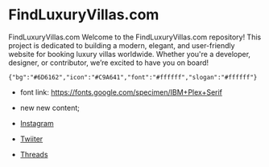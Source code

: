 # FindLuxuryVillas.com
FindLuxuryVillas.com Welcome to the FindLuxuryVillas.com repository! This project is dedicated to building a modern, elegant, and user-friendly website for booking luxury villas worldwide. Whether you're a developer, designer, or contributor, we’re excited to have you on board!

`{"bg":"#6D6162","icon":"#C9A641","font":"#ffffff","slogan":"#ffffff"}`
- font link: https://fonts.google.com/specimen/IBM+Plex+Serif

 - new new content;

- [Instagram](https://www.instagram.com/findluxuryvillas/)
- [Twiiter](https://x.com/FindVillas)
- [Threads](https://www.threads.net/@findluxuryvillas)
